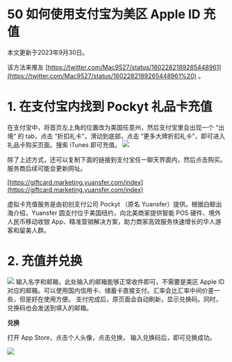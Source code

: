 # 50 如何使用支付宝为美区 Apple ID 充值


本文更新于2023年9月30日。 

<!-- more -->

该方法来推友 [https://twitter.com/Mac9527/status/1602282189265448961](https://twitter.com/Mac9527/status/1602282189265448961%20) 。

# 1. 在支付宝内找到 Pockyt 礼品卡充值
在支付宝中，将首页左上角的位置改为美国任意州，然后支付宝里会出现一个 “出境” 的 tab，点击 “折扣礼卡”，滑动到底部，点击 “更多大牌折扣礼卡”，即可进入礼品卡购买页面。搜索 iTunes 即可充值。
![](https://static.shuziyimin.org/blog-50-1.png)

除了上述方式，还可以复制下面的链接到支付宝任一聊天界面内，然后点击购买。服务商后续可能会更新网址。

[https://giftcard.marketing.yuansfer.com/index](https://giftcard.marketing.yuansfer.com/index)

虚拟卡充值服务是由初创支付公司 Pockyt （原名 Yuansfer）提供。根据白鲸出海介绍，Yuansfer 圆支付位于美国纽约，向北美商家提供智能 POS 硬件、境外人民币移动收银 App、精准营销解决方案，助力商家高效服务快速增长的华人游客和留美人群。

# 2. 充值并兑换
![](https://static.shuziyimin.org/blog-50-2.png)
输入名字和邮箱，此处输入的邮箱能够正常收件即可，不需要是美区 Apple ID 对应的邮箱。可以使用国内信用卡、储蓄卡直接支付。汇率会比汇率中间价差一些，但是好在使用方便。 支付完成后，原页面会自动刷新，显示兑换码。同时，兑换码也会发送到填入的邮箱。

**兑换**

打开 App Store，点击个人头像，点击兑换， 输入兑换码后，即可兑换成功。

![](https://static.shuziyimin.org/blog-50-3.png)
